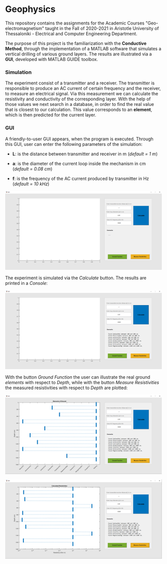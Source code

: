 # Geophysics

This repository contains the assignments for the Academic Courses "Geo-electromagnetism" taught in the Fall of 2020-2021 in Aristotle University of Thessaloniki - Electrical and Computer Engineering Department.

The purpose of this project is the familiarization with the **Conductive Method**, through the implementation of a MATLAB software that simulates a vertical drilling of various ground layers. The results are illustrated via a **GUI**, developed with MATLAB GUIDE toolbox.



### Simulation

The experiment consist of a transmitter and a receiver. The transmitter is responsible to produce an AC current of certain frequency and the receiver, to measure an electrical signal. Via this measurement we can calculate the resistivity and conductivity of the corresponding layer. With the help of those values we next search in a database, in order to find the real value that is closest to our calculation. This value corresponds to an **element**, which is then predicted for the current layer.



### GUI

A friendly-to-user GUI appears, when the program is executed. Through this GUI, user can enter the following parameters of the simulation:

- **L**: is the distance between transmitter and receiver in m (*default = 1 m*)

- **a**: is the diameter of the current loop inside the mechanism in cm (*default = 0.08 cm*)

- **f**: is the frequency of the AC current produced by transmitter in Hz (*default = 10 kHz*)

  

<p allign = 'center'>
    <img src = "images/GUI1.png">
</p>



The experiment is simulated via the *Calculate* button. The results are printed in a *Console*:



<p allign = 'center'>
    <img src = "images/GUI2.png">
</p>



With the button *Ground Function* the user can illustrate the real ground *elements* with respect to *Depth*, while with the button *Measure Resistivities* the measured resistivities with respect to *Depth* are plotted:



<p allign = 'center'>
    <img src = "images/GUI3.png">
</p>



<p allign = 'center'>
    <img src = "images/GUI4.png">
</p>